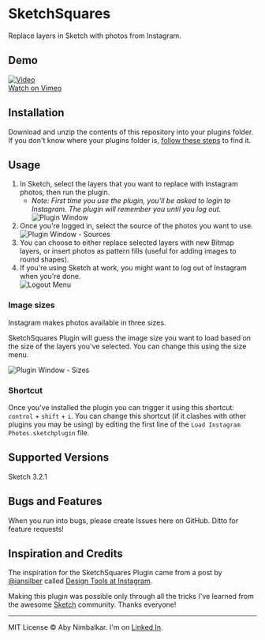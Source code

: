 # SketchSquares

Replace layers in Sketch with photos from Instagram.


## Demo

[![Video](https://i.vimeocdn.com/video/501558466.jpg?mw=1920)](https://vimeo.com/115152380)  
[Watch on Vimeo](https://vimeo.com/115152380)


## Installation

Download and unzip the contents of this repository into your plugins folder. If you don't know where your plugins folder is, [follow these steps](http://bohemiancoding.com/sketch/support/developer/01-introduction/01.html) to find it.

## Usage

1. In Sketch, select the layers that you want to replace with Instagram photos, then run the plugin.  
	* _Note: First time you use the plugin, you'll be asked to login to Instagram. The plugin will remember you until you log out._  
![Plugin Window](http://silverux.com/ig-auth/assets/sketchsquares-1a.png)  
2. Once you're logged in, select the source of the photos you want to use.  
![Plugin Window - Sources](http://silverux.com/ig-auth/assets/sketchsquares-3a.png)  
3. You can choose to either replace selected layers with new Bitmap layers, or insert photos as pattern fills (useful for adding images to round shapes).  
4. If you're using Sketch at work, you might want to log out of Instagram when you're done.  
![Logout Menu](http://silverux.com/ig-auth/assets/sketchsquares-4a.png)

### Image sizes

Instagram makes photos available in three sizes.  

SketchSquares Plugin will guess the image size you want to load based on the size of the layers you've selected. You can change this using the size menu.

![Plugin Window - Sizes](http://silverux.com/ig-auth/assets/sketchsquares-2a.png)

### Shortcut

Once you've installed the plugin you can trigger it using this shortcut: `control` + `shift` + `i`. You can change this shortcut (if it clashes with other plugins you may be using) by editing the first line of the `Load Instagram Photos.sketchplugin` file.


## Supported Versions

Sketch 3.2.1

## Bugs and Features

When you run into bugs, please create Issues here on GitHub. Ditto for feature requests!

## Inspiration and Credits

The inspiration for the SketchSquares Plugin came from a post by [@iansilber](https://twitter.com/iansilber) called [Design Tools at Instagram](https://medium.com/@iansilber/design-tools-at-instagram-4f5867afa4f4).

Making this plugin was possible only through all the tricks I've learned from the awesome [Sketch](http://www.bohemiancoding.com/sketch/) community. Thanks everyone!

---

MIT License © Aby Nimbalkar. I'm on [Linked In](http://tw.linkedin.com/in/abynim/).
